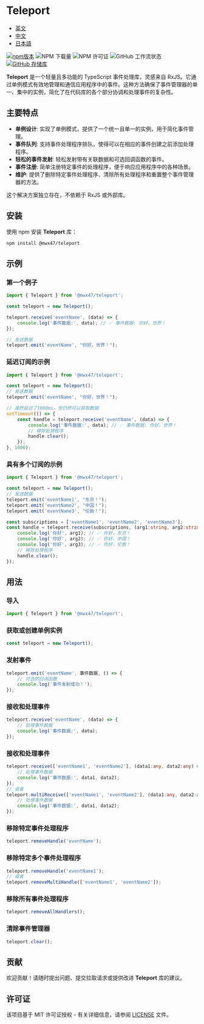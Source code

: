 # Teleport

- [英文](README.md)
- [中文](README-zh.md)
- [日本語](README-ja.md)

[![npm版本](https://badge.fury.io/js/@mwx47%2Fteleport.svg)](https://badge.fury.io/js/@mwx47%2Fteleport)
![NPM 下载量](https://img.shields.io/npm/dw/@mwx47/teleport)
![NPM 许可证](https://img.shields.io/npm/l/@mwx47/teleport)
![GitHub 工作流状态](https://github.com/weixiangmeng521/teleport/actions/workflows/master.yml/badge.svg)
[![GitHub 存储库](https://img.shields.io/badge/GitHub-Repo-blue.svg)](https://github.com/weixiangmeng521/teleport)

**Teleport** 是一个轻量且多功能的 TypeScript 事件处理库，灵感来自 RxJS。它通过单例模式有效地管理和通信应用程序中的事件。这种方法确保了事件管理器的单一、集中的实例，简化了在代码库的各个部分协调和处理事件的复杂性。

## 主要特点

- **单例设计**: 实现了单例模式，提供了一个统一且单一的实例，用于简化事件管理。
- **事件队列**: 支持事件处理程序排队，使得可以在相应的事件创建之前添加处理程序。
- **轻松的事件发射**: 轻松发射带有关联数据和可选回调函数的事件。
- **事件注册**: 简单注册特定事件的处理程序，便于响应应用程序中的各种场景。
- **维护**: 提供了删除特定事件处理程序、清除所有处理程序和重置整个事件管理器的方法。

这个解决方案独立存在，不依赖于 RxJS 或外部库。

## 安装

使用 npm 安装 **Teleport** 库：

```bash
npm install @mwx47/teleport
```

## 示例

### 第一个例子
```typescript
import { Teleport } from '@mwx47/teleport';

const teleport = new Teleport();

teleport.receive('eventName', (data) => {
    console.log('事件数据:', data); // ✅ 事件数据: 你好，世界！
});

// 发送数据
teleport.emit('eventName', "你好，世界！");
```

### 延迟订阅的示例
```typescript
import { Teleport } from '@mwx47/teleport';

const teleport = new Teleport();
// 发送数据
teleport.emit('eventName', "你好，世界！");

// 虽然延迟了1000ms，但仍然可以获取数据
setTimeout(() => {
    const handle = teleport.receive('eventName', (data) => {
        console.log('事件数据:', data); // ✅ 事件数据: 你好，世界！ 
        // 移除处理程序
        handle.clear();
    });
}, 1000);
```

### 具有多个订阅的示例
```typescript
import { Teleport } from '@mwx47/teleport';

const teleport = new Teleport();
// 发送数据
teleport.emit('eventName1', "东京！");
teleport.emit('eventName2', "中国！");
teleport.emit('eventName3', "伦敦！");

const subscriptions = ['eventName1', 'eventName2', 'eventName3'];
const handle = teleport.receive(subscriptions, (arg1:string, arg2:string, arg3:string) => {
    console.log('你好', arg1); // ✅ 你好，东京！
    console.log('你好', arg2); // ✅ 你好，中国！
    console.log('你好', arg3); // ✅ 你好，伦敦！
    // 移除处理程序
    handle.clear();
});
```

## 用法

### 导入

```typescript
import { Teleport } from '@mwx47/teleport';
```

### 获取或创建单例实例

```typescript
const teleport = new Teleport();
```

### 发射事件

```typescript
teleport.emit('eventName', 事件数据, () => {
    // 可选的回调函数
    console.log('事件发射成功！');
});
```

### 接收和处理事件

```typescript
teleport.receive('eventName', (data) => {
    // 处理事件数据
    console.log('事件数据:', data);
});
```

### 接收和处理事件

```typescript
teleport.receive(['eventName1', 'eventName2'], (data1:any, data2:any) => {
    // 处理事件数据
    console.log('事件数据:', data1, data2);
});
// 或者
teleport.multiReceive(['eventName1', 'eventName2'], (data1:any, data2:any) => {
    // 处理事件数据
    console.log('事件数据:', data1, data2);
});
```

### 移除特定事件处理程序

```typescript
teleport.removeHandle('eventName');
```

### 移除特定多个事件处理程序

```typescript
teleport.removeHandle('eventName1');
// 或者
teleport.removeMultiHandle(['eventName1', 'eventName2']);
```

### 移除所有事件处理程序

```typescript
teleport.removeAllHandlers();
```

### 清除事件管理器

```typescript
teleport.clear();
```

## 贡献

欢迎贡献！请随时提出问题、提交拉取请求或提供改进 **Teleport** 库的建议。

## 许可证

该项目基于 MIT 许可证授权 - 有关详细信息，请参阅 [LICENSE](LICENSE) 文件。